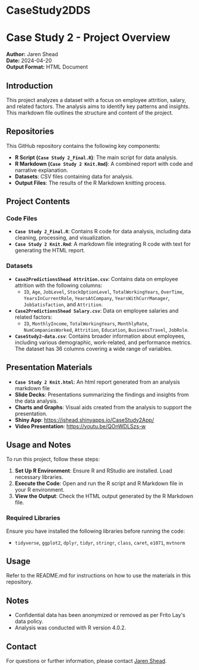 # CaseStudy2DDS

# Case Study 2 - Project Overview

**Author:** Jaren Shead  
**Date:** 2024-04-20  
**Output Format:** HTML Document  

## Introduction

This project analyzes a dataset with a focus on employee attrition, salary, and related factors. The analysis aims to identify key patterns and insights. This markdown file outlines the structure and content of the project.

## Repositories

This GitHub repository contains the following key components:

- **R Script (`Case Study 2_Final.R`)**: The main script for data analysis.
- **R Markdown (`Case Study 2 Knit.Rmd`)**: A combined report with code and narrative explanation.
- **Datasets**: CSV files containing data for analysis.
- **Output Files**: The results of the R Markdown knitting process.

## Project Contents

### Code Files
- **`Case Study 2_Final.R`**: Contains R code for data analysis, including data cleaning, processing, and visualization.
- **`Case Study 2 Knit.Rmd`**: A markdown file integrating R code with text for generating the HTML report.

### Datasets
- **`Case2PredictionsShead Attrition.csv`**: Contains data on employee attrition with the following columns:
  - `ID`, `Age`, `JobLevel`, `StockOptionLevel`, `TotalWorkingYears`, `OverTime`, `YearsInCurrentRole`, `YearsAtCompany`, `YearsWithCurrManager`, `JobSatisfaction`, and `Attrition`.
- **`Case2PredictionsShead Salary.csv`**: Data on employee salaries and related factors:
  - `ID`, `MonthlyIncome`, `TotalWorkingYears`, `MonthlyRate`, `NumCompaniesWorked`, `Attrition`, `Education`, `BusinessTravel`, `JobRole`.
- **`CaseStudy2-data.csv`**: Contains broader information about employees, including various demographic, work-related, and performance metrics. The dataset has 36 columns covering a wide range of variables.

## Presentation Materials
- **`Case Study 2 Knit.html`**: An html report generated from an analysis markdown file
- **Slide Decks**: Presentations summarizing the findings and insights from the data analysis.
- **Charts and Graphs**: Visual aids created from the analysis to support the presentation.
- **Shiny App**: https://jshead.shinyapps.io/CaseStudy2App/
- **Video Presentation**: https://youtu.be/QOnWDLSzs-w
  
## Usage and Notes

To run this project, follow these steps:

1. **Set Up R Environment**: Ensure R and RStudio are installed. Load necessary libraries.
2. **Execute the Code**: Open and run the R script and R Markdown file in your R environment.
3. **View the Output**: Check the HTML output generated by the R Markdown file.

### Required Libraries
Ensure you have installed the following libraries before running the code:

- `tidyverse`, `ggplot2`, `dplyr`, `tidyr`, `stringr`, `class`, `caret`, `e1071`, `mvtnorm`

## Usage
Refer to the README.md for instructions on how to use the materials in this repository.

## Notes
- Confidential data has been anonymized or removed as per Frito Lay's data policy.
- Analysis was conducted with R version 4.0.2.

## Contact
For questions or further information, please contact [Jaren Shead](jshead@smu.edu).
